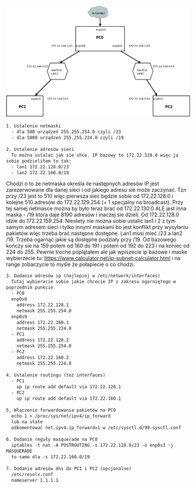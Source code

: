 ![](Diagram1.png)
```
1. Ustalenie netmaski
  - dla 500 urządzeń 255.255.254.0 czyli /23
  - dla 5000 urządzeń 255.255.224.0 czyli /19
  
2. Ustalenie adresów sieci
  Tu można ustalać jak sie chce. IP bazowy to 172.22.128.0 więc ja sobie podzieliłem to tak:
  - lan1 172.22.128.0/23
  - lan2 172.22.160.0/19
 ``` 
  Chodzi o to że netmaska określa ile następnych adresów IP jest zarezerwowane dla danej sieci i od jakiego adresu sie może zaczynać. Tzn przy /23 jest to 510 więc pierwsza sieć będzie sobie od 172.22.128.0 i kolejne 510 adresów do 172.22.129.254 (+ 1 specjalny na broadcast). 
  Przy tej samej netmasce można by było teraz brać od 172.22.130.0 ALE jest inna maska - /19 która daje 8190 adresów i inaczej sie dzieli. Od 172.22.128.0 idzie do 172.22.159.254. Niestety nie można sobie ustalić lan1 i 2 z tym samym adresem sieci i tylko innymi maskami bo jest konflikt przy wysyłaniu pakietów więc trzeba brać następne dostępne. Lan1 musi mieć /23 a lan2 /19. Trzeba ogarnąć jakie są dostępne podziały przy /19. Od bazowego kończy sie na 159 potem od 160 do 191 i potem od 192 do 223 i na koniec od 224 do 255.
  Pewnie troche poplątałem ale jak wpiszecie ip bazowe i maske wybierzecie tu: https://www.calculator.net/ip-subnet-calculator.html i na range zobaczycie to myśle że połapiecie o co chodzi.
```  
3. Dodanie adresów ip (najlepiej w /etc/network/interfaces)
  Tutaj wybieracie sobie jakie chcecie IP z zakresu ogarniętego w poprzednim punkcie
  - PC0
  enp0s8
    address 172.22.128.1
    netmask 255.255.254.0
  enp0s9
    address 172.22.160.1
    netmask 255.255.224.0
  - PC1
    address 172.22.128.2
    netmask 255.255.254.0
  - PC2
    address 172.22.160.2
    netmask 255.255.224.0

4. Ustalenie routingu (też interfaces)
  - PC1
    up ip route add default via 172.22.128.1
  - PC2
    up ip route add default via 172.22.160.1
    
5. Włączenie forwardowania pakietów na PC0
  echo 1 > /proc/sys/net/ipv4/ip_forward
  lub na stałe
  odkomentować net.ipv4.ip_forward=1 w /etc/sysctl.d/99-sysctl.conf
  
6. Dodanie reguły masquerade na PC0
  iptables -t nat -A POSTROUTING -s 172.22.128.0/23 -o enp0s3 -j MASQUERADE
  to samo dla -s 172.22.160.0/19
  
7. Dodanie adresów dns do PC1 i PC2 (opcjonalne)
  /etc/resolv.conf
  nameserver 1.1.1.1
```
